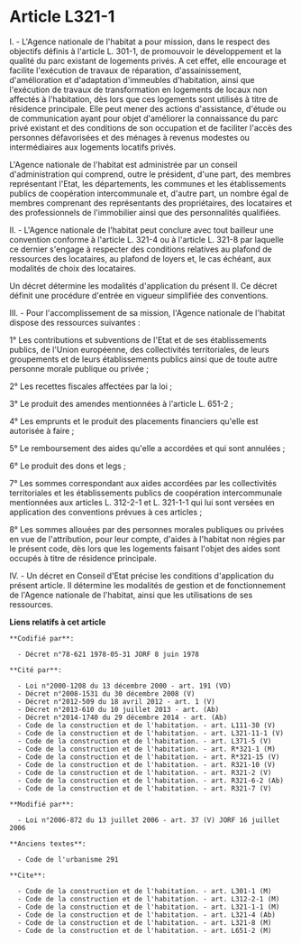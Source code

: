 # Article L321-1

I. - L'Agence nationale de l'habitat a pour mission, dans le respect des objectifs définis à l'article L. 301-1, de
promouvoir le développement et la qualité du parc existant de logements privés. A cet effet, elle encourage et facilite
l'exécution de travaux de réparation, d'assainissement, d'amélioration et d'adaptation d'immeubles d'habitation, ainsi que
l'exécution de travaux de transformation en logements de locaux non affectés à l'habitation, dès lors que ces logements sont
utilisés à titre de résidence principale. Elle peut mener des actions d'assistance, d'étude ou de communication ayant pour
objet d'améliorer la connaissance du parc privé existant et des conditions de son occupation et de faciliter l'accès des
personnes défavorisées et des ménages à revenus modestes ou intermédiaires aux logements locatifs privés.

L'Agence nationale de l'habitat est administrée par un conseil d'administration qui comprend, outre le président, d'une part,
des membres représentant l'Etat, les départements, les communes et les établissements publics de coopération intercommunale
et, d'autre part, un nombre égal de membres comprenant des représentants des propriétaires, des locataires et des
professionnels de l'immobilier ainsi que des personnalités qualifiées.

II. - L'Agence nationale de l'habitat peut conclure avec tout bailleur une convention conforme à l'article L. 321-4 ou à
l'article L. 321-8 par laquelle ce dernier s'engage à respecter des conditions relatives au plafond de ressources des
locataires, au plafond de loyers et, le cas échéant, aux modalités de choix des locataires.

Un décret détermine les modalités d'application du présent II. Ce décret définit une procédure d'entrée en vigueur simplifiée
des conventions.

III. - Pour l'accomplissement de sa mission, l'Agence nationale de l'habitat dispose des ressources suivantes :

1° Les contributions et subventions de l'Etat et de ses établissements publics, de l'Union européenne, des collectivités
territoriales, de leurs groupements et de leurs établissements publics ainsi que de toute autre personne morale publique ou
privée ;

2° Les recettes fiscales affectées par la loi ;

3° Le produit des amendes mentionnées à l'article L. 651-2 ;

4° Les emprunts et le produit des placements financiers qu'elle est autorisée à faire ;

5° Le remboursement des aides qu'elle a accordées et qui sont annulées ;

6° Le produit des dons et legs ;

7° Les sommes correspondant aux aides accordées par les collectivités territoriales et les établissements publics de
coopération intercommunale mentionnées aux articles L. 312-2-1 et L. 321-1-1 qui lui sont versées en application des
conventions prévues à ces articles ;

8° Les sommes allouées par des personnes morales publiques ou privées en vue de l'attribution, pour leur compte, d'aides à
l'habitat non régies par le présent code, dès lors que les logements faisant l'objet des aides sont occupés à titre de
résidence principale.

IV. - Un décret en Conseil d'Etat précise les conditions d'application du présent article. Il détermine les modalités de
gestion et de fonctionnement de l'Agence nationale de l'habitat, ainsi que les utilisations de ses ressources.

**Liens relatifs à cet article**

	**Codifié par**:

	  - Décret n°78-621 1978-05-31 JORF 8 juin 1978

	**Cité par**:

	  - Loi n°2000-1208 du 13 décembre 2000 - art. 191 (VD)
	  - Décret n°2008-1531 du 30 décembre 2008 (V)
	  - Décret n°2012-509 du 18 avril 2012 - art. 1 (V)
	  - Décret n°2013-610 du 10 juillet 2013 - art. (Ab)
	  - Décret n°2014-1740 du 29 décembre 2014 - art. (Ab)
	  - Code de la construction et de l'habitation. - art. L111-30 (V)
	  - Code de la construction et de l'habitation. - art. L321-11-1 (V)
	  - Code de la construction et de l'habitation. - art. L371-5 (V)
	  - Code de la construction et de l'habitation. - art. R*321-1 (M)
	  - Code de la construction et de l'habitation. - art. R*321-15 (V)
	  - Code de la construction et de l'habitation. - art. R321-10 (V)
	  - Code de la construction et de l'habitation. - art. R321-2 (V)
	  - Code de la construction et de l'habitation. - art. R321-6-2 (Ab)
	  - Code de la construction et de l'habitation. - art. R321-7 (V)

	**Modifié par**:

	  - Loi n°2006-872 du 13 juillet 2006 - art. 37 (V) JORF 16 juillet 2006

	**Anciens textes**:

	  - Code de l'urbanisme 291

	**Cite**:

	  - Code de la construction et de l'habitation. - art. L301-1 (M)
	  - Code de la construction et de l'habitation. - art. L312-2-1 (M)
	  - Code de la construction et de l'habitation. - art. L321-1-1 (M)
	  - Code de la construction et de l'habitation. - art. L321-4 (Ab)
	  - Code de la construction et de l'habitation. - art. L321-8 (M)
	  - Code de la construction et de l'habitation. - art. L651-2 (M)
